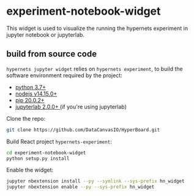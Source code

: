 # experiment-notebook-widget

This widget is used to visualize the running the hypernets experiment in jupyter notebook or jupyterlab.

## build from source code

`hypernets jupyter widget` relies on `hypernets experiment`,  to build the software environment required by the project:

- [python 3.7+](https://python.org)
- [nodejs v14.15.0+](https://nodejs.org/en/)
- [pip 20.0.2+](https://pypi.org/project/pip/)
- [jupyterlab 2.0.0+ ](https://jupyter.org/) (if you're using jupyterlab)

Clone the repo:

```bash
git clone https://github.com/DataCanvasIO/HyperBoard.git
```

Build React project `hypernets-experiment`:

```bash
cd experiment-notebook-widget
python setup.py install
```

Enable the widget:
```bash
jupyter nbextension install --py --symlink --sys-prefix hn_widget
jupyter nbextension enable --py --sys-prefix hn_widget
```
